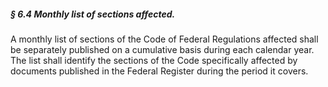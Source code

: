 ##### § 6.4 Monthly list of sections affected. #####

A monthly list of sections of the Code of Federal Regulations affected shall be separately published on a cumulative basis during each calendar year. The list shall identify the sections of the Code specifically affected by documents published in the Federal Register during the period it covers.